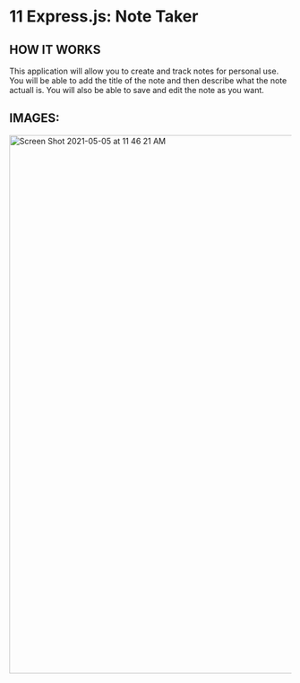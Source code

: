 # 11 Express.js: Note Taker

## HOW IT WORKS
 This application will allow you to create and track notes for personal use. You will be able to add the title of the note and then describe what the note actuall is. You will also be able to save and edit the note as you want.

## IMAGES:
<img width="961" alt="Screen Shot 2021-05-05 at 11 46 21 AM" src="https://user-images.githubusercontent.com/76626335/117169991-9bc55580-ad97-11eb-91ad-d5a7eab6a45b.png">
